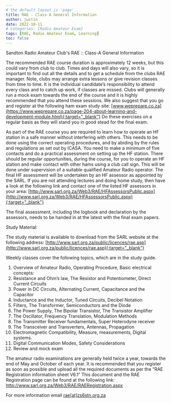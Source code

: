 ```yaml
---
# the default layout is 'page'
title: RAE - Class-A General Information
author: justin
date: 2022-10-11
# categories: [Radio Amateur Exam]
tags: [RAE, Radio Amateur Exam, Learning]
toc: false
---
```


Sandton Radio Amateur Club's RAE :: Class-A General Information

The recommended RAE course duration is approximately 12 weeks, but this could vary from club to club.
Times and days will also vary, so it is important to find out all the details and to get a schedule from the clubs RAE manager.
Note, clubs may arrange extra lessons or give revision classes from time to time. It is the individual candidate’s responsibility to attend every class and to catch up work, if classes are missed. Clubs will generally run a mock exam towards the end of the course and it is highly recommended that you attend these sessions.
We also suggest that you go and register at the following ham exam study site: [www.weprepare.co.za](https://www.weprepare.co.za/page-204-about-learning-and-development-module.html){:target="_blank"}
Do these exercises on a regular basis as they will stand you in good stead for the final exam.

As part of the RAE course you are required to learn how to operate an HF station in a safe manner without interfering with others.
This needs to be done using the correct operating procedures, and by abiding by the rules and regulations as set out by ICASA.
You need to make a minimum of five contacts and do a practical assessment on setting up the HF station.
There should be regular opportunities, during the course, for you to operate an HF station and make contact with other hams using a club call sign.
This will be done under supervision of a suitable qualified Amateur Radio operator.
The final HF assessment will be undertaken by an HF assessor as appointed by the SARL.
If you are not attending lectures and doing home study, then have a look at the following link and contact one of the listed HF assessors in your area: [http://www.sarl.org.za/Web3/RAE/HFAssessorsPublic.aspx](http://www.sarl.org.za/Web3/RAE/HFAssessorsPublic.aspx){:target="_blank"}

The final assessment, including the logbook and declaration by the assessors, needs to be handed in at the latest with the final exam papers.

Study Material:

The study material is available to download from the SARL website at the following address: [http://www.sarl.org.za/public/licences/rae.asp](http://www.sarl.org.za/public/licences/rae.asp){:target="_blank"}

Weekly classes cover the following topics, which are in the study guide.

1. Overview of Amateur Radio, Operating Procedure, Basic electrical concepts:
2. Resistance and Ohm’s law, The Resistor and Potentiometer, Direct Current Circuits
3. Power in DC Circuits, Alternating Current, Capacitance and the Capacitor
4. Inductance and the Inductor, Tuned Circuits, Decibel Notation
5. Filters, The Transformer, Semiconductors and the Diode
6. The Power Supply, The Bipolar Transistor, The Transistor Amplifier
7. The Oscillator, Frequency Translation, Modulation Methods
8. The Transmitter Receiver fundamentals, Super Heterodyne receiver
9. The Transceiver and Transverters, Antennas, Propagation
10. Electromagnetic Compatibility, Measure, measurements, Digital systems.
11. Digital Communication Modes, Safety Considerations
12. Review and mock exam

The amateur radio examinations are generally held twice a year, towards the end of May and October of each year. It is recommended that you register as soon as possible and upload all the required documents as per the “RAE Registration information sheet V6.1” This document and the RAE Registration page can be found at the following link:
http://www.sarl.org.za/Web3/RAE/RAERegistration.aspx

For more information email <i class="fas fa-envelope"></i> <a href="javascript:location.href = 'mailto:' + ['rae','zs6stn.org.za'].join('@')" aria-label="email">rae[at]zs6stn.org.za</a>